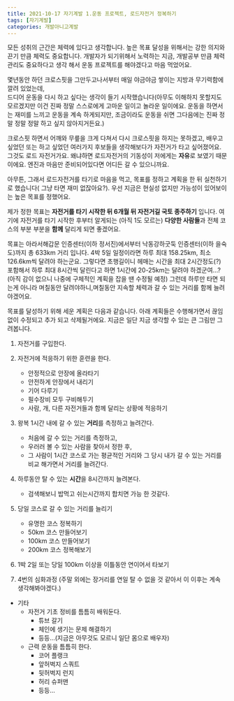 ```yaml
---
title: 2021-10-17 자기계발 1.운동 프로젝트, 로드자전거 정복하기 
tags: [자기계발]
categories: 개발아니고계발
---
```

모든 성취의 근간은 체력에 있다고 생각합니다. 
높은 목표 달성을 위해서는 강한 의지와 끈기 만큼 체력도 중요합니다. 개발자가 되기위해서 노력하는 지금, 개발공부 만큼 체력관리도 중요하다고 생각 해서 운동 프로젝트를 해야겠다고 마음 먹었어요. 

몇년동안 하던 크로스핏을 그만두고나서부터 매일 야금야금 쌓이는 지방과 무기력함에 깔려 있었는데,  
드디어 운동을 다시 하고 싶다는 생각이 들기 시작했습니다(아무도 이해하지 못할지도 모르겠지만 이건 진짜 정말 스스로에게 고마운 일이고 놀라운 일이에요. 운동을 하면서는 재미를 느끼고 운동을 계속 하게되지만, 조금이라도 운동을 쉬면 그다음에는 진짜 정말 정말 정말 하고 싶지 않아지거든요.)

크로스핏 하면서 어깨와 무릎을 크게 다쳐서 다시 크로스핏을 하지는 못하겠고,
배우고 싶었던 또는 하고 싶었던 여러가지 후보들을 생각해보다가 자전거가 타고 싶어졌어요. 그것도 로드 자전거가요. 
왜냐하면 로드자전거의 기동성이 저에게는 **자유**로 보였기 때문이에요. 엔진과 마음만 준비되어있다면 어디든 갈 수 있으니까요. 

아무튼, 그래서 로드자전거를 타기로 마음을 먹고, 목표를 정하고 계획을 한 뒤 실천하기로 했습니다( 그냥 타면 재미 없잖아요?).
우선 지금은 현실성 없지만 가능성이 있어보이는 높은 목표를 정했어요. 

제가 정한 목표는 **자전거를 타기 시작한 뒤 6개월 뒤 자전거길 국토 종주하기** 입니다. 여기에 자전거를 타기 시작한 후부터 알게되는 (아직 1도 모르는) **다양한 사람들**과 전체 코스의 부분 부분을 **함께** 달리게 되면 좋겠어요.


목표는 아라서해갑문 인증센터(이하 정서진)에서부터 낙동강하굿둑 인증센터(이하 을숙도)까지 총 633km 거리 입니다. 4박 5일 일정이라면 하루 최대 158.25km, 최소 126.6km씩 달려야 하는군요. 그렇다면 초행길이니 헤매는 시간을 최대 2시간정도(?) 포함해서 하루 최대 8시간씩 달린다고 하면 1시간에 20-25km는 달려야 하겠군여...? (아직 감이 없으니 나중에 구체적인 계획을 잡을 땐 수정될 예정)
그런데 하루만 타면 되는게 아니라 며칠동안 달려야하니,며칠동안 지속할 체력과 갈 수 있는 거리를 함께 늘려야겠어요. 

목표를 달성하기 위해 세운 계획은 다음과 같습니다. 아래 계획들은 수행해가면서 끊임없이 수정되고 추가 되고 삭제될거에요. 지금은 일단 지금 생각할 수 있는 큰 그림만 그려봅니다. 

1. 자전거를 구입한다. 
2. 자전거에 적응하기 위한 훈련을 한다. 
    - 안정적으로 안장에 올라타기 
    - 안전하게 안장에서 내리기 
    - 기어 다루기 
    - 필수장비 모두 구비해두기
    - 사람, 개, 다른 자전거들과 함께 달리는 상황에 적응하기


3. 왕복 1시간 내에 갈 수 있는 **거리**를 측정하고 늘려간다.
    - 처음에 갈 수 있는 거리를 측정하고, 
    - 우러러 볼 수 있는 사람을 찾아서 정한 후, 
    - 그 사람이 1시간 코스로 가는 평균적인 거리와 그 당시 내가 갈 수 있는 거리를 비교 해가면서 거리를 늘려간다. 
    
4. 하루동안 탈 수 있는 **시간**을 8시간까지 늘려본다. 
    - 검색해보니 밥먹고 쉬는시간까지 합치면 가능 한 것같다. 

5. 당일 코스로 갈 수 있는 거리를 늘리기 
    - 유명한 코스 정복하기 
    - 50km 코스 만들어보기 
    - 100km 코스 만들어보기 
    - 200km 코스 정복해보기 

6. 1박 2일 또는 당일 100km 이상을 이틀동안 연이어서 타보기 

7. 4번의 심화과정 (주말 외에는 장거리를 연일 탈 수 없을 것 같아서 이 이후는 계속 생각해봐야겠다.)  


* 기타 
    - 자전거 기초 정비를 틈틈히 배워둔다.
        - 튜브 갈기
        - 체인에 생기는 문제 해결하기 
        - 등등...(지금은 아무것도 모르니 일단 몸으로 배우자)
    - 근력 운동을 틈틈히 한다. 
        - 코어 플랭크
        - 앞허벅지 스쿼트 
        - 뒷허벅지 런지 
        - 허리 슈퍼맨 
        - 등등... 


